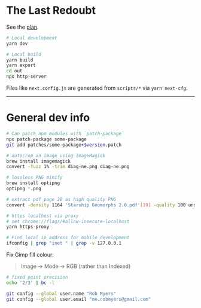 # The Last Redoubt

See the [plan](docs/plan.md).

```sh
# Local development
yarn dev

# Local build
yarn build
yarn export
cd out
npx http-server
```

Files like `next.config.js` are generated from `scripts/*` via `yarn next-cfg`.


---

# General dev info

```sh
# Can patch npm modules with `patch-package`
npx patch-package some-package
git add patches/some-package+$version.patch
```

```sh
# autocrop an image using ImageMagick
brew install imagemagick
convert -fuzz 1% -trim diag-ne.png diag-ne.png

# lossless PNG minify
brew install optipng
optipng *.png

# extract pdf page 20 as high quality PNG
convert -density 1164 'Starship Geomorphs 2.0.pdf'[19] -quality 100 unsorted/output.png
```

```sh
# https localhost via proxy
# set chrome://flags/#allow-insecure-localhost
yarn https-proxy
```

```sh
# Find local ip address for mobile development
ifconfig | grep "inet " | grep -v 127.0.0.1
```

Fix Gimp fill colour:
> Image → Mode → RGB (rather than Indexed)

```sh
# fixed point precision
echo '2/3' | bc -l
```

```sh
git config --global user.name "Rob Myers"
git config --global user.email "me.robmyers@gmail.com"
```